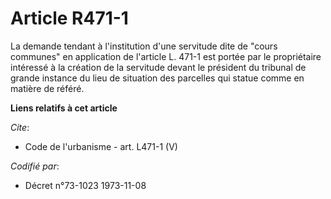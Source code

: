 # Article R471-1

La demande tendant à l'institution d'une servitude dite de "cours communes" en application de l'article L. 471-1 est portée
par le propriétaire intéressé à la création de la servitude devant le président du tribunal de grande instance du lieu de
situation des parcelles qui statue comme en matière de référé.

**Liens relatifs à cet article**

_Cite_:

  - Code de l'urbanisme - art. L471-1 (V)

_Codifié par_:

  - Décret n°73-1023 1973-11-08
